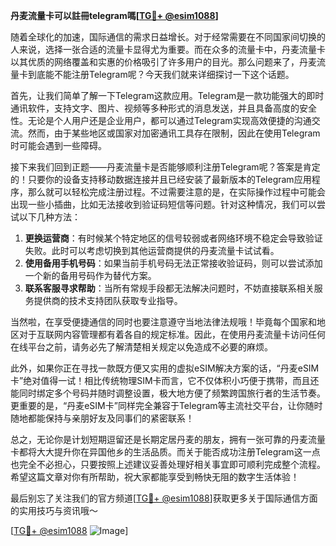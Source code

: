 **丹麦流量卡可以註冊telegram嗎[[TG💪+ @esim1088](https://t.me/s/esim1088)]**

随着全球化的加速，国际通信的需求日益增长。对于经常需要在不同国家间切换的人来说，选择一张合适的流量卡显得尤为重要。而在众多的流量卡中，丹麦流量卡以其优质的网络覆盖和实惠的价格吸引了许多用户的目光。那么问题来了，丹麦流量卡到底能不能注册Telegram呢？今天我们就来详细探讨一下这个话题。

首先，让我们简单了解一下Telegram这款应用。Telegram是一款功能强大的即时通讯软件，支持文字、图片、视频等多种形式的消息发送，并且具备高度的安全性。无论是个人用户还是企业用户，都可以通过Telegram实现高效便捷的沟通交流。然而，由于某些地区或国家对加密通讯工具存在限制，因此在使用Telegram时可能会遇到一些障碍。

接下来我们回到正题——丹麦流量卡是否能够顺利注册Telegram呢？答案是肯定的！只要你的设备支持移动数据连接并且已经安装了最新版本的Telegram应用程序，那么就可以轻松完成注册过程。不过需要注意的是，在实际操作过程中可能会出现一些小插曲，比如无法接收到验证码短信等问题。针对这种情况，我们可以尝试以下几种方法：

1. **更换运营商**：有时候某个特定地区的信号较弱或者网络环境不稳定会导致验证失败。此时可以考虑切换到其他运营商提供的丹麦流量卡试试看。
2. **使用备用手机号码**：如果当前手机号码无法正常接收验证码，则可以尝试添加一个新的备用号码作为替代方案。
3. **联系客服寻求帮助**：当所有常规手段都无法解决问题时，不妨直接联系相关服务提供商的技术支持团队获取专业指导。

当然啦，在享受便捷通信的同时也要注意遵守当地法律法规哦！毕竟每个国家和地区对于互联网内容管理都有着各自的规定标准。因此，在使用丹麦流量卡访问任何在线平台之前，请务必先了解清楚相关规定以免造成不必要的麻烦。

此外，如果你正在寻找一款既方便又实用的虚拟eSIM解决方案的话，“丹麦eSIM卡”绝对值得一试！相比传统物理SIM卡而言，它不仅体积小巧便于携带，而且还能同时绑定多个号码并随时调整设置，极大地方便了频繁跨国旅行者的生活节奏。更重要的是，“丹麦eSIM卡”同样完全兼容于Telegram等主流社交平台，让你随时随地都能保持与亲朋好友及同事们的紧密联系！

总之，无论你是计划短期逗留还是长期定居丹麦的朋友，拥有一张可靠的丹麦流量卡都将大大提升你在异国他乡的生活品质。而关于能否成功注册Telegram这一点也完全不必担心，只要按照上述建议妥善处理好相关事宜即可顺利完成整个流程。希望这篇文章对你有所帮助，祝大家都能享受到畅快无阻的数字生活体验！

最后别忘了关注我们的官方频道[[TG💪+ @esim1088](https://t.me/s/esim1088)]获取更多关于国际通信方面的实用技巧与资讯哦～

[[TG💪+ @esim1088](https://t.me/s/esim1088) ![Image](https://i.postimg.cc/4NQfJmqS/Snipaste-2025-05-13-00-14-12.png)]